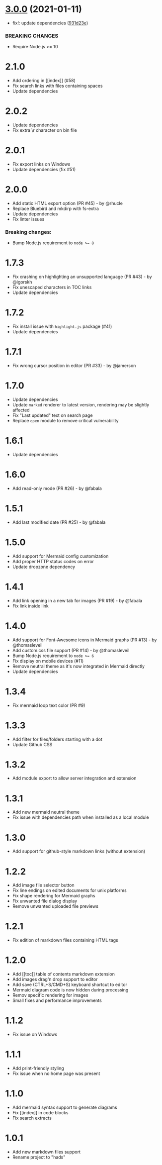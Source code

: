 # [3.0.0](https://github.com/sinedied/hads/compare/2.1.0...3.0.0) (2021-01-11)


* fix!: update dependencies ([931d23e](https://github.com/sinedied/hads/commit/931d23e0ce46d098f8fb958979176dcaf7d589dd))


### BREAKING CHANGES

* Require Node.js >= 10

# 2.1.0
- Add ordering in [[index]] (#58)
- Fix search links with files containing spaces
- Update dependencies

# 2.0.2
- Update dependencies
- Fix extra \r character on bin file 

# 2.0.1
- Fix export links on Windows
- Update dependencies (fix #51)

# 2.0.0
- Add static HTML export option (PR #45) - by @rhucle
- Replace Bluebird and mkdirp with fs-extra
- Update dependencies
- Fix linter issues

### Breaking changes:
- Bump Node.js requirement to `node >= 8`

# 1.7.3
- Fix crashing on highlighting an unsupported language (PR #43) - by @igorskh
- Fix unescaped characters in TOC links
- Update dependencies

# 1.7.2
- Fix install issue with `highlight.js` package (#41)
- Update dependencies

# 1.7.1
- Fix wrong cursor position in editor (PR #33) - by @jamerson

# 1.7.0
- Update dependencies
- Update `marked` renderer to latest version, rendering may be slightly affected
- Fix "Last updated" text on search page
- Replace `open` module to remove critical vulnerability

# 1.6.1
- Update dependencies

# 1.6.0
- Add read-only mode (PR #26) - by @fabala

# 1.5.1
- Add last modified date (PR #25) - by @fabala

# 1.5.0
- Add support for Mermaid config customization
- Add proper HTTP status codes on error
- Update dropzone dependency

# 1.4.1
- Add link opening in a new tab for images (PR #19) - by @fabala
- Fix link inside link

# 1.4.0
- Add support for Font-Awesome icons in Mermaid graphs (PR #13) - by @thomasleveil
- Add custom.css file support (PR #14) - by @thomasleveil
- Bump Node.js requirement to `node >= 6`
- Fix display on mobile devices (#11)
- Remove neutral theme as it's now integrated in Mermaid directly
- Update dependencies

# 1.3.4
- Fix mermaid loop text color (PR #9)

# 1.3.3
- Add filter for files/folders starting with a dot
- Update Github CSS

# 1.3.2
- Add module export to allow server integration and extension

# 1.3.1
- Add new mermaid neutral theme
- Fix issue with dependencies path when installed as a local module

# 1.3.0
- Add support for github-style markdown links (without extension)

# 1.2.2
- Add image file selector button
- Fix line endings on edited documents for unix platforms
- Fix shape rendering for Mermaid graphs
- Fix unwanted file dialog display
- Remove unwanted uploaded file previews

# 1.2.1
- Fix edition of markdown files containing HTML tags

# 1.2.0
- Add [[toc]] table of contents markdown extension
- Add images drag'n drop support to editor
- Add save (CTRL+S/CMD+S) keyboard shortcut to editor
- Mermaid diagram code is now hidden during processing
- Remov specific rendering for images
- Small fixes and performance improvements

# 1.1.2
- Fix issue on Windows

# 1.1.1
- Add print-friendly styling
- Fix issue when no home page was present

# 1.1.0
- Add mermaid syntax support to generate diagrams
- Fix [[index]] in code blocks
- Fix search extracts

# 1.0.1
- Add new markdown files support
- Rename project to "hads"
